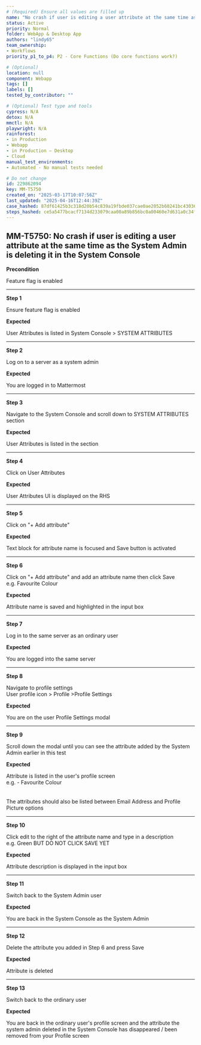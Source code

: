 ```yaml
---
# (Required) Ensure all values are filled up
name: "No crash if user is editing a user attribute at the same time as the System Admin is deleting it in the System Console"
status: Active
priority: Normal
folder: WebApp & Desktop App
authors: "lindy65"
team_ownership:
- Workflows
priority_p1_to_p4: P2 - Core Functions (Do core functions work?)

# (Optional)
location: null
component: Webapp
tags: []
labels: []
tested_by_contributor: ""

# (Optional) Test type and tools
cypress: N/A
detox: N/A
mmctl: N/A
playwright: N/A
rainforest:
- in Production
- Webapp
- in Production — Desktop
- Cloud
manual_test_environments:
- Automated - No manual tests needed

# Do not change
id: 229862094
key: MM-T5750
created_on: "2025-03-17T10:07:56Z"
last_updated: "2025-04-16T12:44:39Z"
case_hashed: 87df61425b3c318d20b54c839a19fbde037cae0ae2052b60241bc430361a48ac3ed55c50f2356c45f8ad187d2ba35cd5
steps_hashed: ce5a5477bcacf7134d233079caa00a89b856bc0a00460e7d631a0c34f294da9311a84721618b064389eb8c94a8f53ea2
---
```


<!-- (Auto-generated) Based on frontmatter's "key" and "name" -->

## MM-T5750: No crash if user is editing a user attribute at the same time as the System Admin is deleting it in the System Console

**Precondition**

Feature flag is enabled

---

**Step 1**

Ensure feature flag is enabled

**Expected**

User Attributes is listed in System Console > SYSTEM ATTRIBUTES

---

**Step 2**

Log on to a server as a system admin

**Expected**

You are logged in to Mattermost

---

**Step 3**

Navigate to the System Console and scroll down to SYSTEM ATTRIBUTES section

**Expected**

User Attributes is listed in the section

---

**Step 4**

Click on User Attributes

**Expected**

User Attributes UI is displayed on the RHS

---

**Step 5**

Click on "+ Add attribute"

**Expected**

Text block for attribute name is focused and Save button is activated

---

**Step 6**

Click on "+ Add attribute" and add an attribute name then click Save\
e.g. Favourite Colour

**Expected**

Attribute name is saved and highlighted in the input box

---

**Step 7**

Log in to the same server as an ordinary user

**Expected**

You are logged into the same server

---

**Step 8**

Navigate to profile settings\
User profile icon > Profile >Profile Settings

**Expected**

You are on the user Profile Settings modal

---

**Step 9**

Scroll down the modal until you can see the attribute added by the System Admin earlier in this test

**Expected**

Attribute is listed in the user's profile screen\
e.g. - Favourite Colour\
\
\
The attributes should also be listed between Email Address and Profile Picture options

---

**Step 10**

Click edit to the right of the attribute name and type in a description\
e.g. Green BUT DO NOT CLICK SAVE YET

**Expected**

Attribute description is displayed in the input box

---

**Step 11**

Switch back to the System Admin user

**Expected**

You are back in the System Console as the System Admin

---

**Step 12**

Delete the attribute you added in Step 6 and press Save

**Expected**

Attribute is deleted

---

**Step 13**

Switch back to the ordinary user

**Expected**

You are back in the ordinary user's profile screen and the attribute the system admin deleted in the System Console has disappeared / been removed from your Profile screen
